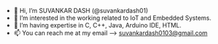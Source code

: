 - 👋 Hi, I’m SUVANKAR DASH (@suvankardash01)
- 👀 I’m interested in the working related to IoT and Embedded Systems. 
- 🌱 I’m having expertise in C, C++, Java, Arduino IDE, HTML.
- 📫 You can reach me at my email --> suvankardash0103@gmail.com
<!---
suvankardash01/suvankardash01 is a ✨ special ✨ repository because its `README.md` (this file) appears on your GitHub profile.
You can click the Preview link to take a look at your changes.
--->
